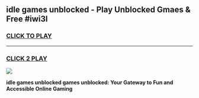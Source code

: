 
## idle games unblocked - Play Unblocked Gmaes & Free #iwi3l
<h3>
<a href="https://news.freeplayer.one?title=idle_games_unblocked&ref=03M">CLICK TO PLAY</a></h3>
<hr>

<h3>
<a href="https://news.freeplayer.one?title=idle_games_unblocked&ref=03M">CLICK 2 PLAY</a>
  
</h3>

<a href="https://news.freeplayer.one?title=idle_games_unblocked&ref=03M"><img src="https://clearcache.store/games.png"></a>


**idle games unblocked games unblocked: Your Gateway to Fun and Accessible Online Gaming**

